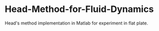 # Head-Method-for-Fluid-Dynamics
Head's method implementation in Matlab for experiment in flat plate.
